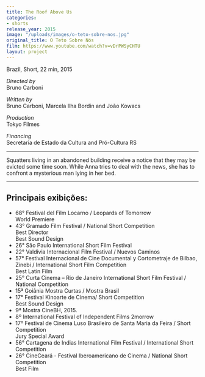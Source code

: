 ```yaml
---
title: The Roof Above Us
categories:
- shorts
release_year: 2015
image: "/uploads/images/o-teto-sobre-nos.jpg"
original_title: O Teto Sobre Nós
film: https://www.youtube.com/watch?v=vDrPWSyCHTU
layout: project
---
```


Brazil, Short, 22 min, 2015

_Directed by_  
Bruno Carboni

_Written by_  
Bruno Carboni, Marcela Ilha Bordin and João Kowacs

_Production_  
Tokyo Filmes

_Financing_  
Secretaria de Estado da Cultura and Pró-Cultura RS

---

Squatters living in an abandoned building receive a notice that they may be evicted some time soon. While Anna tries to deal with the news, she has to confront a mysterious man lying in her bed.

---

## Principais exibições:

- 68° Festival del Film Locarno / Leopards of Tomorrow  
  World Premiere
- 43° Gramado Film Festival / National Short Competition  
  Best Director  
  Best Sound Design
- 26° São Paulo International Short Film Festival
- 22° Valdivia Internacional Film Festival / Nuevos Caminos
- 57° Festival Internacional de Cine Documental y Cortometraje de Bilbao, Zinebi / International Short Film Competition  
  Best Latin Film
- 25° Curta Cinema – Rio de Janeiro International Short Film Festival / National Competition
- 15ª Goiânia Mostra Curtas / Mostra Brasil
- 17° Festival Kinoarte de Cinema/ Short Competition  
  Best Sound Design
- 9ª Mostra CineBH, 2015.
- 8º International Festival of Independent Films 2morrow
- 17º Festival de Cinema Luso Brasileiro de Santa Maria da Feira / Short Competition  
  Jury Special Award
- 56° Cartagena de Indias International Film Festival / International Short Competition
- 26° CineCeará - Festival Iberoamericano de Cinema / National Short Competition  
  Best Film
